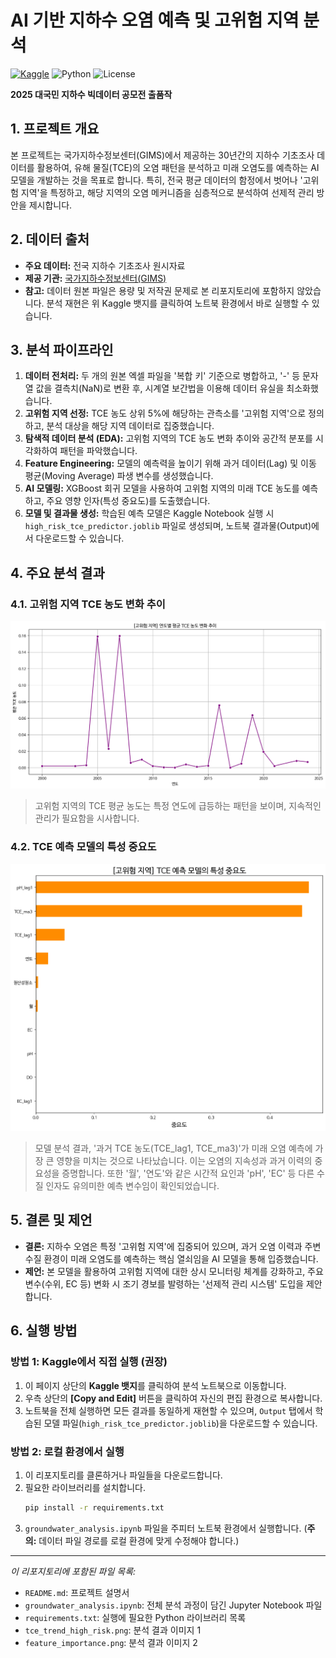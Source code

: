 # AI 기반 지하수 오염 예측 및 고위험 지역 분석

[![Kaggle](https://img.shields.io/badge/Kaggle-Notebook-blue?logo=kaggle)](https://www.kaggle.com/code/hwkims/gims-groundwater-analysis)
![Python](https://img.shields.io/badge/Python-3.11-blue?logo=python)
![License](https://img.shields.io/badge/License-MIT-yellow.svg)

**2025 대국민 지하수 빅데이터 공모전 출품작**

## 1. 프로젝트 개요

본 프로젝트는 국가지하수정보센터(GIMS)에서 제공하는 30년간의 지하수 기초조사 데이터를 활용하여, 유해 물질(TCE)의 오염 패턴을 분석하고 미래 오염도를 예측하는 AI 모델을 개발하는 것을 목표로 합니다. 특히, 전국 평균 데이터의 함정에서 벗어나 '고위험 지역'을 특정하고, 해당 지역의 오염 메커니즘을 심층적으로 분석하여 선제적 관리 방안을 제시합니다.

## 2. 데이터 출처

- **주요 데이터:** 전국 지하수 기초조사 원시자료
- **제공 기관:** [국가지하수정보센터(GIMS)](http://www.gims.go.kr/)
- **참고:** 데이터 원본 파일은 용량 및 저작권 문제로 본 리포지토리에 포함하지 않았습니다. 분석 재현은 위 Kaggle 뱃지를 클릭하여 노트북 환경에서 바로 실행할 수 있습니다.

## 3. 분석 파이프라인

1.  **데이터 전처리:** 두 개의 원본 엑셀 파일을 '복합 키' 기준으로 병합하고, '-' 등 문자열 값을 결측치(NaN)로 변환 후, 시계열 보간법을 이용해 데이터 유실을 최소화했습니다.
2.  **고위험 지역 선정:** TCE 농도 상위 5%에 해당하는 관측소를 '고위험 지역'으로 정의하고, 분석 대상을 해당 지역 데이터로 집중했습니다.
3.  **탐색적 데이터 분석 (EDA):** 고위험 지역의 TCE 농도 변화 추이와 공간적 분포를 시각화하여 패턴을 파악했습니다.
4.  **Feature Engineering:** 모델의 예측력을 높이기 위해 과거 데이터(Lag) 및 이동 평균(Moving Average) 파생 변수를 생성했습니다.
5.  **AI 모델링:** XGBoost 회귀 모델을 사용하여 고위험 지역의 미래 TCE 농도를 예측하고, 주요 영향 인자(특성 중요도)를 도출했습니다.
6.  **모델 및 결과물 생성:** 학습된 예측 모델은 Kaggle Notebook 실행 시 `high_risk_tce_predictor.joblib` 파일로 생성되며, 노트북 결과물(Output)에서 다운로드할 수 있습니다.

## 4. 주요 분석 결과

### 4.1. 고위험 지역 TCE 농도 변화 추이

![고위험 지역 TCE 농도 변화](tce_trend_high_risk.png)

> 고위험 지역의 TCE 평균 농도는 특정 연도에 급등하는 패턴을 보이며, 지속적인 관리가 필요함을 시사합니다.

### 4.2. TCE 예측 모델의 특성 중요도

![TCE 예측 모델 특성 중요도](feature_importance.png)

> 모델 분석 결과, '과거 TCE 농도(TCE_lag1, TCE_ma3)'가 미래 오염 예측에 가장 큰 영향을 미치는 것으로 나타났습니다. 이는 오염의 지속성과 과거 이력의 중요성을 증명합니다. 또한 '월', '연도'와 같은 시간적 요인과 'pH', 'EC' 등 다른 수질 인자도 유의미한 예측 변수임이 확인되었습니다.

## 5. 결론 및 제언

- **결론:** 지하수 오염은 특정 '고위험 지역'에 집중되어 있으며, 과거 오염 이력과 주변 수질 환경이 미래 오염도를 예측하는 핵심 열쇠임을 AI 모델을 통해 입증했습니다.
- **제언:** 본 모델을 활용하여 고위험 지역에 대한 상시 모니터링 체계를 강화하고, 주요 변수(수위, EC 등) 변화 시 조기 경보를 발령하는 '선제적 관리 시스템' 도입을 제안합니다.

## 6. 실행 방법

### **방법 1: Kaggle에서 직접 실행 (권장)**

1.  이 페이지 상단의 **Kaggle 뱃지**를 클릭하여 분석 노트북으로 이동합니다.
2.  우측 상단의 **[Copy and Edit]** 버튼을 클릭하여 자신의 편집 환경으로 복사합니다.
3.  노트북을 전체 실행하면 모든 결과를 동일하게 재현할 수 있으며, `Output` 탭에서 학습된 모델 파일(`high_risk_tce_predictor.joblib`)을 다운로드할 수 있습니다.

### **방법 2: 로컬 환경에서 실행**

1.  이 리포지토리를 클론하거나 파일들을 다운로드합니다.
2.  필요한 라이브러리를 설치합니다.
    ```bash
    pip install -r requirements.txt
    ```
3.  `groundwater_analysis.ipynb` 파일을 주피터 노트북 환경에서 실행합니다. (**주의:** 데이터 파일 경로를 로컬 환경에 맞게 수정해야 합니다.)

---
*이 리포지토리에 포함된 파일 목록:*
- `README.md`: 프로젝트 설명서
- `groundwater_analysis.ipynb`: 전체 분석 과정이 담긴 Jupyter Notebook 파일
- `requirements.txt`: 실행에 필요한 Python 라이브러리 목록
- `tce_trend_high_risk.png`: 분석 결과 이미지 1
- `feature_importance.png`: 분석 결과 이미지 2
